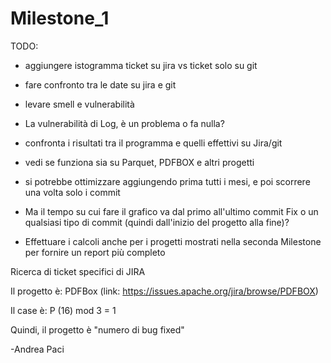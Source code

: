 # Milestone_1

TODO: 

- aggiungere istogramma ticket su jira vs ticket solo su git

- fare confronto tra le date su jira e git

- levare smell e vulnerabilità

- La vulnerabilità di Log, è un problema o fa nulla?

- confronta i risultati tra il programma e quelli effettivi su Jira/git

- vedi se funziona sia su Parquet, PDFBOX e altri progetti

- si potrebbe ottimizzare aggiungendo prima tutti i mesi, e poi scorrere una volta solo i commit

- Ma il tempo su cui fare il grafico va dal primo all'ultimo commit Fix o un qualsiasi tipo di commit (quindi dall'inizio del progetto alla fine)?

- Effettuare i calcoli anche per i progetti mostrati nella seconda Milestone per fornire un report più completo



Ricerca di ticket specifici di JIRA

Il progetto è: PDFBox (link: https://issues.apache.org/jira/browse/PDFBOX)

Il case è: P (16) mod 3 = 1

Quindi, il progetto è "numero di bug fixed"


-Andrea Paci
